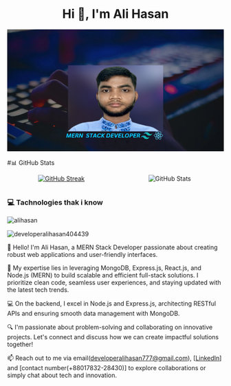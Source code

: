 <h1 align="center">Hi 👋, I'm Ali Hasan</h1>

![alihasan](https://raw.githubusercontent.com/DeveloperAlihasan404439/DeveloperAlihasan404439/main/images/banner.png)


#📊 GitHub Stats
<div style="display: inline-block; width: 100%;">
  <div style="text-align: center; float: left; width: 50%">
    <a href="https://git.io/streak-stats">
      <img src="https://github-readme-streak-stats.herokuapp.com?user=DeveloperAlihasan404439&theme=burnt-neon&hide_border=true" alt="GitHub Streak" style="max-width: 100%; margin-bottom: 10px;">
    </a>
  </div>
  <div style="text-align: center; float: left; width: 50%">
    <img src="https://github-readme-stats.vercel.app/api?username=DeveloperAlihasan404439&theme=dark&hide_border=false&include_all_commits=false&count_private=false" alt="GitHub Stats" style="max-width: 100%;">
  </div>
</div>

<h3 align="left">💻 Tachnologies thak i know</h3>


![alihasan](https://skillicons.dev/icons?i=html,css,tailwind,bootstrap,js,react,express,nodejs,firebase,mongodb,git,github,figma&perline=5)

<p><img align="center" src="https://github-readme-stats.vercel.app/api/top-langs?username=developeralihasan404439&show_icons=true&locale=en&layout=compact" alt="developeralihasan404439" /></p>


👋 Hello! I'm Ali Hasan, a MERN Stack Developer passionate about creating robust web applications and user-friendly interfaces.

🚀 My expertise lies in leveraging MongoDB, Express.js, React.js, and Node.js (MERN) to build scalable and efficient full-stack solutions. I prioritize clean code, seamless user experiences, and staying updated with the latest tech trends.

💻 On the backend, I excel in Node.js and Express.js, architecting RESTful APIs and ensuring smooth data management with MongoDB.

🔍 I'm passionate about problem-solving and collaborating on innovative projects. Let's connect and discuss how we can create impactful solutions together!

📫 Reach out to me via email(developeralihasan777@gmail.com),   [[LinkedIn](https://www.linkedin.com/in/ali-hasan-563001254?utm_source=share&utm_campaign=share_via&utm_content=profile&utm_medium=android_app)] and [contact number(+88017832-28430)]  to explore collaborations or simply chat about tech and innovation.



<br/>



<!-- Proudly created with GPRM ( https://gprm.itsvg.in ) -->
